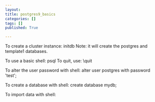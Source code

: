 ```yaml
---
layout:
title: postgres9_basics
categories: []
tags: []
published: True

---
```


To create a cluster instance: initdb
Note: it will create the postgres and template1 databases.

To use a basic shell: psql
To quit, use: \quit

To alter the user password with shell:
alter user postgres with password 'test';

To create a database with shell:
create database mydb;

To import data with shell:
